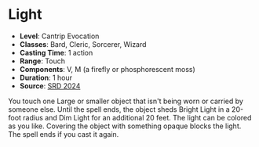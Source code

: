 # Light

- **Level**: Cantrip Evocation
- **Classes**: Bard, Cleric, Sorcerer, Wizard
- **Casting Time**: 1 action
- **Range**: Touch
- **Components**: V, M (a firefly or phosphorescent moss)
- **Duration**: 1 hour
- **Source**: [SRD 2024](../../../srds/SRD_2024.pdf)

You touch one Large or smaller object that isn't being worn or carried by someone else. Until the spell ends, the object sheds Bright Light in a 20-foot radius and Dim Light for an additional 20 feet. The light can be colored as you like. Covering the object with something opaque blocks the light. The spell ends if you cast it again.

